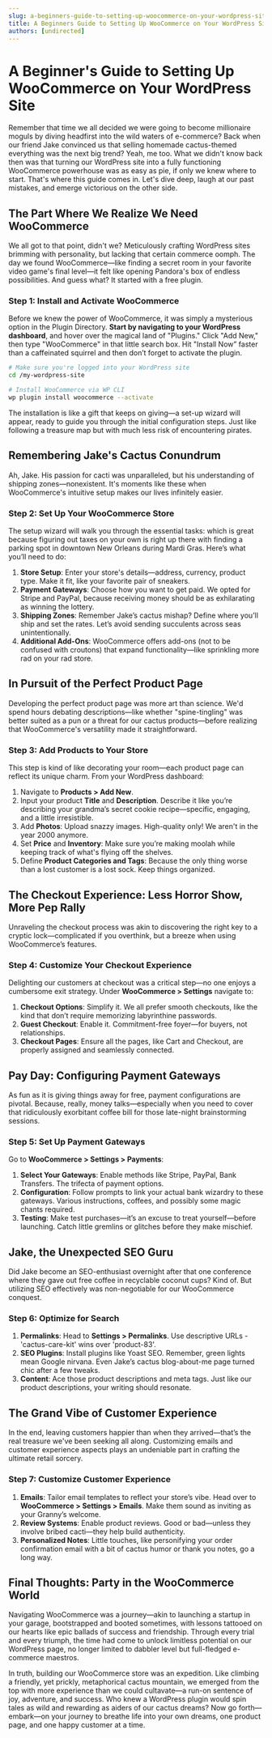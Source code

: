 ```yaml
---
slug: a-beginners-guide-to-setting-up-woocommerce-on-your-wordpress-site
title: A Beginners Guide to Setting Up WooCommerce on Your WordPress Site
authors: [undirected]
---
```



# A Beginner's Guide to Setting Up WooCommerce on Your WordPress Site

Remember that time we all decided we were going to become millionaire moguls by diving headfirst into the wild waters of e-commerce? Back when our friend Jake convinced us that selling homemade cactus-themed everything was the next big trend? Yeah, me too. What we didn't know back then was that turning our WordPress site into a fully functioning WooCommerce powerhouse was as easy as pie, if only we knew where to start. That's where this guide comes in. Let's dive deep, laugh at our past mistakes, and emerge victorious on the other side.

## The Part Where We Realize We Need WooCommerce

We all got to that point, didn't we? Meticulously crafting WordPress sites brimming with personality, but lacking that certain commerce oomph. The day we found WooCommerce—like finding a secret room in your favorite video game's final level—it felt like opening Pandora's box of endless possibilities. And guess what? It started with a free plugin.

### Step 1: Install and Activate WooCommerce

Before we knew the power of WooCommerce, it was simply a mysterious option in the Plugin Directory. **Start by navigating to your WordPress dashboard**, and hover over the magical land of "Plugins." Click "Add New," then type "WooCommerce" in that little search box. Hit "Install Now” faster than a caffeinated squirrel and then don’t forget to activate the plugin.

```bash
# Make sure you're logged into your WordPress site
cd /my-wordpress-site

# Install WooCommerce via WP CLI
wp plugin install woocommerce --activate
```

The installation is like a gift that keeps on giving—a set-up wizard will appear, ready to guide you through the initial configuration steps. Just like following a treasure map but with much less risk of encountering pirates.

## Remembering Jake's Cactus Conundrum

Ah, Jake. His passion for cacti was unparalleled, but his understanding of shipping zones—nonexistent. It's moments like these when WooCommerce's intuitive setup makes our lives infinitely easier.

### Step 2: Set Up Your WooCommerce Store

The setup wizard will walk you through the essential tasks: which is great because figuring out taxes on your own is right up there with finding a parking spot in downtown New Orleans during Mardi Gras. Here’s what you’ll need to do:

1. **Store Setup**: Enter your store's details—address, currency, product type. Make it fit, like your favorite pair of sneakers.
2. **Payment Gateways**: Choose how you want to get paid. We opted for Stripe and PayPal, because receiving money should be as exhilarating as winning the lottery.
3. **Shipping Zones**: Remember Jake’s cactus mishap? Define where you’ll ship and set the rates. Let’s avoid sending succulents across seas unintentionally.
4. **Additional Add-Ons**: WooCommerce offers add-ons (not to be confused with croutons) that expand functionality—like sprinkling more rad on your rad store.

## In Pursuit of the Perfect Product Page

Developing the perfect product page was more art than science. We'd spend hours debating descriptions—like whether "spine-tingling" was better suited as a pun or a threat for our cactus products—before realizing that WooCommerce's versatility made it straightforward.

### Step 3: Add Products to Your Store

This step is kind of like decorating your room—each product page can reflect its unique charm. From your WordPress dashboard:

1. Navigate to **Products > Add New**.
2. Input your product **Title** and **Description**. Describe it like you’re describing your grandma’s secret cookie recipe—specific, engaging, and a little irresistible.
3. Add **Photos**: Upload snazzy images. High-quality only! We aren't in the year 2000 anymore.
4. Set **Price** and **Inventory**: Make sure you’re making moolah while keeping track of what's flying off the shelves.
5. Define **Product Categories and Tags**: Because the only thing worse than a lost customer is a lost sock. Keep things organized.

## The Checkout Experience: Less Horror Show, More Pep Rally

Unraveling the checkout process was akin to discovering the right key to a cryptic lock—complicated if you overthink, but a breeze when using WooCommerce’s features.

### Step 4: Customize Your Checkout Experience

Delighting our customers at checkout was a critical step—no one enjoys a cumbersome exit strategy. Under **WooCommerce > Settings** navigate to:

1. **Checkout Options**: Simplify it. We all prefer smooth checkouts, like the kind that don’t require memorizing labyrinthine passwords.
2. **Guest Checkout**: Enable it. Commitment-free foyer—for buyers, not relationships.
3. **Checkout Pages**: Ensure all the pages, like Cart and Checkout, are properly assigned and seamlessly connected.

## Pay Day: Configuring Payment Gateways

As fun as it is giving things away for free, payment configurations are pivotal. Because, really, money talks—especially when you need to cover that ridiculously exorbitant coffee bill for those late-night brainstorming sessions.

### Step 5: Set Up Payment Gateways

Go to **WooCommerce > Settings > Payments**:

1. **Select Your Gateways**: Enable methods like Stripe, PayPal, Bank Transfers. The trifecta of payment options.
2. **Configuration**: Follow prompts to link your actual bank wizardry to these gateways. Various instructions, coffees, and possibly some magic chants required.
3. **Testing**: Make test purchases—it’s an excuse to treat yourself—before launching. Catch little gremlins or glitches before they make mischief.

## Jake, the Unexpected SEO Guru

Did Jake become an SEO-enthusiast overnight after that one conference where they gave out free coffee in recyclable coconut cups? Kind of. But utilizing SEO effectively was non-negotiable for our WooCommerce conquest.

### Step 6: Optimize for Search

1. **Permalinks**: Head to **Settings > Permalinks**. Use descriptive URLs - 'cactus-care-kit' wins over 'product-83'.
2. **SEO Plugins**: Install plugins like Yoast SEO. Remember, green lights mean Google nirvana. Even Jake’s cactus blog-about-me page turned chic after a few tweaks.
3. **Content**: Ace those product descriptions and meta tags. Just like our product descriptions, your writing should resonate. 

## The Grand Vibe of Customer Experience

In the end, leaving customers happier than when they arrived—that’s the real treasure we've been seeking all along. Customizing emails and customer experience aspects plays an undeniable part in crafting the ultimate retail sorcery.

### Step 7: Customize Customer Experience

1. **Emails**: Tailor email templates to reflect your store’s vibe. Head over to **WooCommerce > Settings > Emails**. Make them sound as inviting as your Granny’s welcome.
2. **Review Systems**: Enable product reviews. Good or bad—unless they involve bribed cacti—they help build authenticity.
3. **Personalized Notes**: Little touches, like personifying your order confirmation email with a bit of cactus humor or thank you notes, go a long way.

## Final Thoughts: Party in the WooCommerce World

Navigating WooCommerce was a journey—akin to launching a startup in your garage, bootstrapped and booted sometimes, with lessons tattooed on our hearts like epic ballads of success and friendship. Through every trial and every triumph, the time had come to unlock limitless potential on our WordPress page, no longer limited to dabbler level but full-fledged e-commerce maestros.

In truth, building our WooCommerce store was an expedition. Like climbing a friendly, yet prickly, metaphorical cactus mountain, we emerged from the top with more experience than we could cultavate—a run-on sentence of joy, adventure, and success. Who knew a WordPress plugin would spin tales as wild and rewarding as aiders of our cactus dreams? Now go forth—embark—on your journey to breathe life into your own dreams, one product page, and one happy customer at a time.